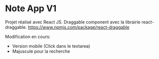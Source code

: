 # Note App V1

Projet réalisé avec React JS.
Draggable component avec la librairie react-draggable. https://www.npmjs.com/package/react-draggable

Modification en cours:

- Version mobile (Click dans le textarea)
- Majuscule pour la recherche
